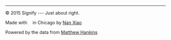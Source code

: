 
<hr>

© 2015 Signify --- Just about right.

Made with &thinsp; <small><i class="fa fa-heart heart"></i></small> &thinsp; in Chicago by [Nan Xiao](http://nanx.me)

Powered by the data from [Matthew Hankins](https://mchankins.wordpress.com/2013/04/21/still-not-significant-2/)
